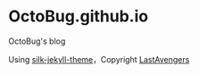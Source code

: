 OctoBug.github.io
===
OctoBug's blog

Using [silk-jekyll-theme](https://github.com/lastavenger/silk-jekyll-theme)，Copyright [LastAvengers](http://lastavenger.github.io/)